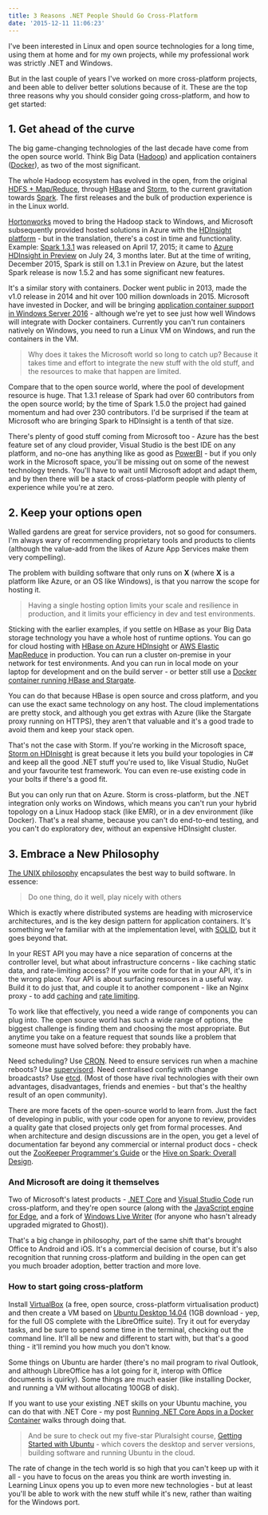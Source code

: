 ```yaml
---
title: 3 Reasons .NET People Should Go Cross-Platform
date: '2015-12-11 11:06:23'
---
```


I've been interested in Linux and open source technologies for a long time, using them at home and for my own projects, while my professional work was strictly .NET and Windows.

But in the last couple of years I've worked on more cross-platform projects, and been able to deliver better solutions because of it. These are the top three reasons why you should consider going cross-platform, and how to get started:

## 1. Get ahead of the curve

The big game-changing technologies of the last decade have come from the open source world. Think Big Data ([Hadoop](https://hadoop.apache.org/)) and application containers ([Docker](https://www.docker.com/)), as two of the most significant.

The whole Hadoop ecosystem has evolved in the open, from the original [HDFS + Map/Reduce](https://hadoop.apache.org/docs/current/hadoop-yarn/hadoop-yarn-site/YARN.html), through [HBase](https://hbase.apache.org/) and [Storm](http://storm.apache.org/), to the current gravitation towards [Spark](http://spark.apache.org/). The first releases and the bulk of production experience is in the Linux world.

[Hortonworks](http://hortonworks.com/hdp/whats-new/) moved to bring the Hadoop stack to Windows, and Microsoft subsequently provided hosted solutions in Azure with the [HDInsight platform](https://azure.microsoft.com/en-gb/services/hdinsight/) - but in the translation, there's a cost in time and functionality. Example: [Spark 1.3.1](https://spark.apache.org/releases/spark-release-1-3-1.html) was released on April 17, 2015; it came to [Azure HDInsight in Preview](http://blogs.technet.com/b/dataplatforminsider/archive/2015/07/10/microsoft-lights-up-interactive-insights-on-big-data-with-spark-for-azure-hdinsight-and-power-bi.aspx) on July 24, 3 months later. But at the time of writing, December 2015, Spark is still on 1.3.1 in Preview on Azure, but the latest Spark release is now 1.5.2 and has some significant new features.

It's a similar story with containers. Docker went public in 2013, made the v1.0 release in 2014 and hit over 100 million downloads in 2015. Microsoft have invested in Docker, and will be bringing [application container support in Windows Server 2016](https://msdn.microsoft.com/en-us/virtualization/windowscontainers/quick_start/manage_docker) - although we're yet to see just how well Windows will integrate with Docker containers. Currently you can't run containers natively on Windows, you need to run a Linux VM on Windows, and run the containers in the VM.

> Why does it takes the Microsoft world so long to catch up? Because it takes time and effort to integrate the new stuff with the old stuff, and the resources to make that happen are limited.

Compare that to the open source world, where the pool of development resource is huge. That 1.3.1 release of Spark had over 60 contributors from the open source world; by the time of Spark 1.5.0 the project had gained momentum and had over 230 contributors. I'd be surprised if the team at Microsoft who are bringing Spark to HDInsight is a tenth of that size.

There's plenty of good stuff coming from Microsoft too - Azure has the best feature set of any cloud provider, Visual Studio is the best IDE on any platform, and no-one has anything like as good as [PowerBI](https://powerbi.microsoft.com/en-us/) - but if you only work in the Microsoft space, you'll be missing out on some of the newest technology trends. You'll have to wait until Microsoft adopt and adapt them, and by then there will be a stack of cross-platform people with plenty of experience while you're at zero.

## 2. Keep your options open

Walled gardens are great for service providers, not so good for consumers. I'm always wary of recommending proprietary tools and products to clients (although the value-add from the likes of Azure App Services make them very compelling).

The problem with building software that only runs on **X** (where **X** is a platform like Azure, or an OS like Windows), is that you narrow the scope for hosting it.

> Having a single hosting option limits your scale and resilience in production, and it limits your efficiency in dev and test environments.

Sticking with the earlier examples, if you settle on HBase as your Big Data storage technology you have a whole host of runtime options. You can go for cloud hosting with [HBase on Azure HDInsight](https://azure.microsoft.com/en-gb/documentation/articles/hdinsight-hbase-overview/) or [AWS Elastic MapReduce](http://docs.aws.amazon.com/ElasticMapReduce/latest/DeveloperGuide/emr-hbase.html) in production. You can run a cluster on-premise in your network for test environments. And you can run in local mode on your laptop for development and on the build server - or better still use a [Docker container running HBase and Stargate](https://hub.docker.com/r/sixeyed/hbase-stargate/).

You can do that because HBase is open source and cross platform, and you can use the exact same technology on any host. The cloud implementations are pretty stock, and although you get extras with Azure (like the Stargate proxy running on HTTPS), they aren't that valuable and it's a good trade to avoid them and keep your stack open.

That's not the case with Storm. If you're working in the Microsoft space, [Storm on HDInisght](https://azure.microsoft.com/en-gb/documentation/articles/hdinsight-apache-storm-tutorial-get-started/) is great because it lets you build your topologies in C# and keep all the good .NET stuff you're used to, like Visual Studio, NuGet and your favourite test framework. You can even re-use existing code in your bolts if there's a good fit.

But you can only run that on Azure. Storm is cross-platform, but the .NET integration only works on Windows, which means you can't run your hybrid topology on a Linux Hadoop stack (like EMR), or in a dev environment (like Docker). That's a real shame, because you can't do end-to-end testing, and you can't do exploratory dev, without an expensive HDInsight cluster.

## 3. Embrace a New Philosophy

[The UNIX philosophy](https://en.wikipedia.org/wiki/Unix_philosophy) encapsulates the best way to build software. In essence:

> Do one thing, do it well, play nicely with others

Which is exactly where distributed systems are heading with microservice architectures, and is the key design pattern for application containers. It's something we're familiar with at the implementation level, with [SOLID](https://en.wikipedia.org/wiki/SOLID_%28object-oriented_design%29), but it goes beyond that.

In your REST API you may have a nice separation of concerns at the controller level, but what about infrastructure concerns - like caching static data, and rate-limiting access? If you write code for that in your API, it's in the wrong place. Your API is about surfacing resources in a useful way. Build it to do just that, and couple it to another component - like an Nginx proxy - to add [caching](https://www.nginx.com/resources/wiki/start/topics/examples/reverseproxycachingexample/) and [rate limiting](https://www.nginx.com/blog/mitigating-ddos-attacks-with-nginx-and-nginx-plus/).

To work like that effectively, you need a wide range of components you can plug into. The open source world has such a wide range of options, the biggest challenge is finding them and choosing the most appropriate. But anytime you take on a feature request that sounds like a problem that someone must have solved before: they probably have.

Need scheduling? Use [CRON](https://help.ubuntu.com/community/CronHowto). Need to ensure services run when a machine reboots? Use [supervisord](http://supervisord.org/). Need centralised config with change broadcasts? Use [etcd](https://coreos.com/etcd/docs/latest/getting-started-with-etcd.html). (Most of those have rival technologies with their own advantages, disadvantages, friends and enemies - but that's the healthy result of an open community).

There are more facets of the open-source world to learn from. Just the fact of developing in public, with your code open for anyone to review, provides a quality gate that closed projects only get from formal processes. And when architecture and design discussions are in the open, you get a level of documentation far beyond any commercial or internal product docs - check out the [ZooKeeper Programmer's Guide](https://zookeeper.apache.org/doc/trunk/zookeeperProgrammers.html) or the [Hive on Spark: Overall Design](https://issues.apache.org/jira/secure/attachment/12652517/Hive-on-Spark.pdf).

### And Microsoft are doing it themselves

Two of Microsoft's latest products - [.NET Core](https://github.com/dotnet/corefx) and [Visual Studio Code](https://github.com/Microsoft/vscode) run cross-platform, and they're open source (along with the [JavaScript engine for Edge](https://blogs.windows.com/msedgedev/2015/12/05/open-source-chakra-core/), and a fork of [Windows Live Writer](https://github.com/OpenLiveWriter) (for anyone who hasn't already upgraded migrated to Ghost)).

That's a big change in philosophy, part of the same shift that's brought Office to Android and iOS. It's a commercial decision of course, but it's also recognition that running cross-platform and building in the open can get you much broader adoption, better traction and more love.

### How to start going cross-platform

Install [VirtualBox](https://www.virtualbox.org/) (a free, open source, cross-platform virtualisation product) and then create a VM based on [Ubuntu Desktop 14.04](http://www.ubuntu.com/download/desktop) (1GB download - yep, for the full OS complete with the LibreOffice suite). Try it out for everyday tasks, and be sure to spend some time in the terminal, checking out the command line. It'll all be new and different to start with, but that's a good thing - it'll remind you how much you don't know.

Some things on Ubuntu are harder (there's no mail program to rival Outlook, and although LibreOffice has a lot going for it, interop with Office documents is quirky). Some things are much easier (like installing Docker, and running a VM without allocating 100GB of disk).

If you want to use your existing .NET skills on your Ubuntu machine, you can do that with .NET Core - my post [Running .NET Core Apps in a Docker Container](https://blog.sixeyed.com/running-net-core-apps-in-a-linux-container/) walks through doing that.

> And be sure to check out my five-star Pluralsight course, [Getting Started with Ubuntu](https://www.pluralsight.com/courses/ubuntu-getting-started) - which covers the desktop and server versions, building software and running Ubuntu in the cloud.

The rate of change in the tech world is so high that you can't keep up with it all - you have to focus on the areas you think are worth investing in. Learning Linux opens you up to even more new technologies - but at least you'll be able to work with the new stuff while it's new, rather than waiting for the Windows port.

<!--kg-card-end: markdown-->